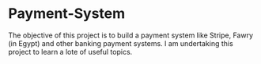 # Payment-System

The objective of this project is to build a payment system like Stripe, Fawry (in Egypt) and other banking payment systems. I am undertaking this project to learn a lote of useful topics.
